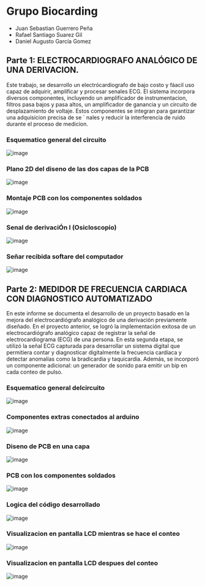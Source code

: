 # Grupo Biocarding
- Juan Sebastian Guerrero Peña
- Rafael Santiago Suarez Gil
- Daniel Augusto García Gomez
## Parte 1: ELECTROCARDIOGRAFO ANALÓGICO DE UNA DERIVACION.
Este trabajo, se  desarrollo un electrócardiografo de bajo costo y fáacil uso capaz de adquirir, amplificar y procesar senales ECG. El sistema incorpora diversos componentes, incluyendo un amplificador de instrumentacion, filtros pasa bajos y pasa altos, un amplificador de ganancia y un circuito de desplazamiento de voltaje. Estos componentes se integran para garantizar una adquisicion precisa de se ´ nales y reducir la interferencia de ruido durante el proceso de medicion.
### Esquematico general del circuito
![image](https://github.com/Konat23/Biocarding/assets/68023761/5b3d5071-8c15-45d4-abb5-ea6bbb07c67d)

###  Plano 2D del diseno de las dos capas de la PCB 
![image](https://github.com/Konat23/Biocarding/assets/68023761/2159c568-bde1-417b-b2fe-5952c2c8fb29)

###  Montaje PCB con los componentes soldados
![image](https://github.com/Konat23/Biocarding/assets/68023761/e869d60f-df39-4dc2-8224-d204cc50c53b)

### Senal de derivaciÓn I (Osicloscopio)
![image](https://github.com/Konat23/Biocarding/assets/68023761/032740ae-007d-4e90-98be-a709f53244d7)

### Señar recibida softare del computador
![image](https://github.com/Konat23/Biocarding/assets/68023761/fd528972-5bdb-4afb-b94c-bd03ec03465b)

## Parte 2: MEDIDOR DE FRECUENCIA CARDIACA CON DIAGNOSTICO AUTOMATIZADO
En este informe se documenta el desarrollo de un proyecto basado en la mejora del electrocardiógrafo analógico de una derivación previamente diseñado. En el proyecto anterior, se logró la implementación exitosa de un electrocardiógrafo analógico capaz de registrar la señal de electrocardiograma (ECG) de una persona. En esta segunda etapa, se utilizó la señal ECG capturada para desarrollar un sistema digital que permitiera contar y diagnosticar digitalmente la frecuencia cardíaca y detectar anomalías como la bradicardia y taquicardia. Además, se incorporó un componente adicional: un generador de sonido para emitir un bip en cada conteo de pulso.

### Esquematico general delcircuito
![image](https://github.com/Konat23/Biocarding/assets/68023761/7ee39db7-b8e0-4209-9038-93210475e054)

### Componentes extras conectados al arduino
![image](https://github.com/Konat23/Biocarding/assets/68023761/28895972-ced0-4307-a14f-595c243553ad)

### Diseno de PCB en una capa
![image](https://github.com/Konat23/Biocarding/assets/68023761/7a1ec4bb-0e38-4162-b3e1-2ecefeeb9caa)

### PCB con los componentes soldados
![image](https://github.com/Konat23/Biocarding/assets/68023761/c4783ec6-a72f-4d54-bb38-2b98a05c0e1e)

### Logica del código desarrollado
![image](https://github.com/Konat23/Biocarding/assets/68023761/4066437c-7d7c-46ba-82cb-28ac6250edb1)

### Visualizacion en pantalla LCD mientras se hace el conteo
![image](https://github.com/Konat23/Biocarding/assets/68023761/2e781f0b-dcb7-4e01-9410-e547297e1a21)

### Visualizacion en pantalla LCD despues del conteo
![image](https://github.com/Konat23/Biocarding/assets/68023761/2700554a-cb0b-41f8-bf84-ac22a7f86f5a)


